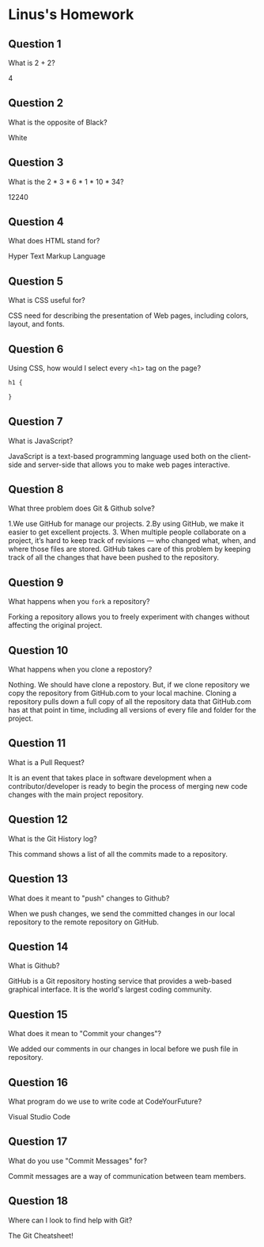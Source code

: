 # Linus's Homework

## Question 1

What is 2 + 2?

4

## Question 2

What is the opposite of Black?

White

## Question 3

What is the  2 * 3 * 6 * 1 * 10 * 34?

12240

## Question 4 

What does HTML stand for?

Hyper Text Markup Language

## Question 5

What is CSS useful for?

CSS need for describing the presentation of Web pages, including colors, layout, and fonts.


## Question 6

Using CSS, how would I select every `<h1>` tag on the page?

```css
h1 {

}
```

## Question 7

What is JavaScript?

JavaScript is a text-based programming language used both on the client-side and server-side that allows you to make web pages interactive.

## Question 8

What three problem does Git & Github solve?

1.We use GitHub for manage our projects.
2.By using GitHub, we make it easier to get excellent projects.
3. When multiple people collaborate on a project, it’s hard to keep track of revisions — who changed what, 
when, and where those files are stored. GitHub takes care of this problem by keeping track of all the changes 
that have been pushed to the repository.


## Question 9

What happens when you `fork` a repository?

Forking a repository allows you to freely experiment with changes without affecting the original project.

## Question 10 

What happens when you clone a repostory?

Nothing. We should have clone a repostory. But, if we clone repository we copy the repository 
from GitHub.com to your local machine. Cloning a repository pulls down a full copy of all the repository 
data that GitHub.com has at that point in time, including all versions of every file and folder for the project.

## Question 11

What is a Pull Request?

It is an event that takes place in software development when a contributor/developer is ready to begin the process 
of merging new code changes with the main project repository.

## Question 12

What is the Git History log?

This command shows a list of all the commits made to a repository.

## Question 13

What does it meant to "push" changes to Github?

When we push changes, we send the committed changes in our local repository to the remote repository on GitHub.

## Question 14

What is Github?

GitHub is a Git repository hosting service that provides a web-based graphical interface. 
It is the world's largest coding community.

## Question 15

What does it mean to "Commit your changes"?

We added our comments in our changes in local before we push file in repository.

## Question 16

What program do we use to write code at CodeYourFuture?

Visual Studio Code

## Question 17

What do you use "Commit Messages" for?

Commit messages are a way of communication between team members.

## Question 18

Where can I look to find help with Git?

The Git Cheatsheet!
